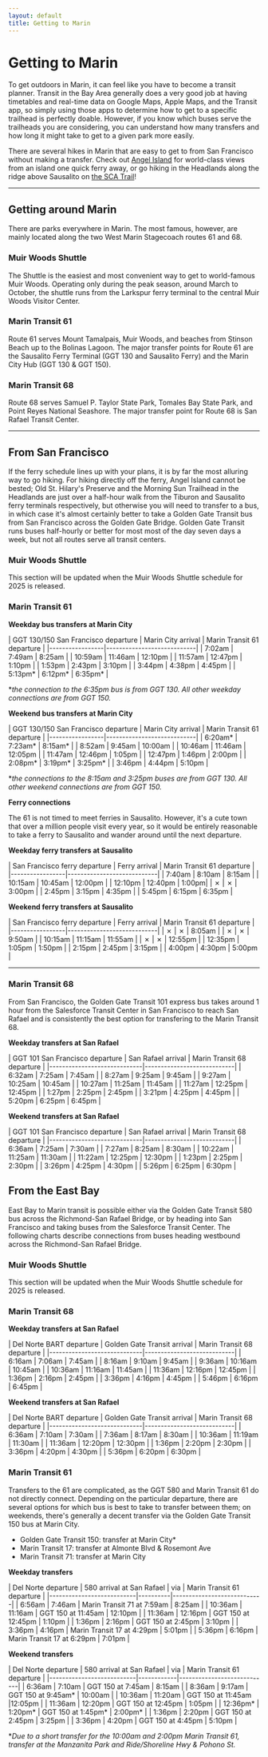 ```yaml
---
layout: default
title: Getting to Marin
---
```


# Getting to Marin


To get outdoors in Marin, it can feel like you have to become a transit planner. Transit in the Bay Area generally does a very good job at having timetables and real-time data on Google Maps, Apple Maps, and the Transit app, so simply using those apps to determine how to get to a specific trailhead is perfectly doable. However, if you know which buses serve the trailheads you are considering, you can understand how many transfers and how long it might take to get to a given park more easily.

<p class="message">
    There are several hikes in Marin that are easy to get to from San Francisco without making a transfer. Check out <a href="/hikes/angel-island">Angel Island</a> for world-class views from an island one quick ferry away, or go hiking in the Headlands along the ridge above Sausalito on <a href="/hikes/headlands-marin-city">the SCA Trail</a>!
</p>

---

## Getting around Marin

There are parks everywhere in Marin. The most famous, however, are mainly located along the two West Marin Stagecoach routes 61 and 68.

### Muir Woods Shuttle

The Shuttle is the easiest and most convenient way to get to world-famous Muir Woods. Operating only during the peak season, around March to October, the shuttle runs from the Larkspur ferry terminal to the central Muir Woods Visitor Center. 

### Marin Transit 61

Route 61 serves Mount Tamalpais, Muir Woods, and beaches from Stinson Beach up to the Bolinas Lagoon. The major transfer points for Route 61 are the Sausalito Ferry Terminal (GGT 130 and Sausalito Ferry) and the Marin City Hub (GGT 130 & GGT 150).

### Marin Transit 68

Route 68 serves Samuel P. Taylor State Park, Tomales Bay State Park, and Point Reyes National Seashore. The major transfer point for Route 68 is San Rafael Transit Center.

---

## From San Francisco

If the ferry schedule lines up with your plans, it is by far the most alluring way to go hiking. For hiking directly off the ferry, Angel Island cannot be bested; Old St. Hilary's Preserve and the Morning Sun Trailhead in the Headlands are just over a half-hour walk from the Tiburon and Sausalito ferry terminals respectively, but otherwise you will need to transfer to a bus, in which case it's almost certainly better to take a Golden Gate Transit bus from San Francisco across the Golden Gate Bridge. Golden Gate Transit runs buses half-hourly or better for most most of the day seven days a week, but not all routes serve all transit centers.

### Muir Woods Shuttle

This section will be updated when the Muir Woods Shuttle schedule for 2025 is released.

### Marin Transit 61

**Weekday bus transfers at Marin City**

| GGT 130/150 San Francisco departure | Marin City arrival | Marin Transit 61 departure |
|-----------------|----------------------------|
| 7:02am | 7:49am | 8:25am |
| 10:59am | 11:46am | 12:10pm |
| 11:57am | 12:47pm | 1:10pm |
| 1:53pm | 2:43pm | 3:10pm |
| 3:44pm | 4:38pm | 4:45pm |
| 5:13pm* | 6:12pm* | 6:35pm* |

\**the connection to the 6:35pm bus is from GGT 130. All other weekday connections are from GGT 150.*

**Weekend bus transfers at Marin City**

| GGT 130/150 San Francisco departure | Marin City arrival | Marin Transit 61 departure |
|-----------------|----------------------------|
| 6:20am* | 7:23am* | 8:15am* |
| 8:52am | 9:45am | 10:00am |
| 10:46am | 11:46am | 12:05pm |
| 11:47am | 12:46pm | 1:05pm |
| 12:47pm | 1:46pm | 2:00pm |
| 2:08pm* | 3:19pm* | 3:25pm* |
| 3:46pm | 4:44pm | 5:10pm |

\**the connections to the 8:15am and 3:25pm buses are from GGT 130. All other weekend connections are from GGT 150.*

**Ferry connections**

The 61 is not timed to meet ferries in Sausalito. However, it's a cute town that over a million people visit every year, so it would be entirely reasonable to take a ferry to Sausalito and wander around until the next departure.

**Weekday ferry transfers at Sausalito**

| San Francisco ferry departure | Ferry arrival | Marin Transit 61 departure |
|-----------------|----------------------------|
| 7:40am | 8:10am | 8:15am |
| 10:15am | 10:45am | 12:00pm |
| 12:10pm | 12:40pm | 1:00pm|
| ✗ | ✗ | 3:00pm |
| 2:45pm | 3:15pm | 4:35pm |
| 5:45pm | 6:15pm | 6:35pm |

**Weekend ferry transfers at Sausalito**

| San Francisco ferry departure | Ferry arrival | Marin Transit 61 departure |
|-----------------|----------------------------|
| ✗ | ✗ | 8:05am |
| ✗ | ✗ | 9:50am |
| 10:15am | 11:15am | 11:55am |
| ✗ | ✗ | 12:55pm |
| 12:35pm | 1:05pm | 1:50pm |
| 2:15pm | 2:45pm | 3:15pm |
| 4:00pm | 4:30pm | 5:00pm |

---

### Marin Transit 68

From San Francisco, the Golden Gate Transit 101 express bus takes around 1 hour from the Salesforce Transit Center in San Francisco to reach San Rafael and is consistently the best option for transfering to the Marin Transit 68.

**Weekday transfers at San Rafael**

| GGT 101 San Francisco departure | San Rafael arrival | Marin Transit 68 departure |
|-----------------------------|----------------------------|
| 6:32am | 7:25am | 7:45am |
| 8:27am | 9:25am | 9:45am |
| 9:27am | 10:25am | 10:45am |
| 10:27am | 11:25am | 11:45am |
| 11:27am | 12:25pm | 12:45pm |
| 1:27pm | 2:25pm | 2:45pm |
| 3:21pm | 4:25pm | 4:45pm |
| 5:20pm | 6:25pm | 6:45pm |

**Weekend transfers at San Rafael**

| GGT 101 San Francisco departure | San Rafael arrival | Marin Transit 68 departure |
|-----------------------------|----------------------------|
| 6:36am | 7:25am | 7:30am |
| 7:27am | 8:25am | 8:30am |
| 10:22am | 11:25am | 11:30am |
| 11:22am | 12:25pm | 12:30pm |
| 1:23pm | 2:25pm | 2:30pm |
| 3:26pm | 4:25pm | 4:30pm |
| 5:26pm | 6:25pm | 6:30pm |

## From the East Bay

East Bay to Marin transit is possible either via the Golden Gate Transit 580 bus across the Richmond-San Rafael Bridge, or by heading into San Francisco and taking buses from the Salesforce Transit Center. The following charts describe connections from buses heading westbound across the Richmond-San Rafael Bridge.

### Muir Woods Shuttle

This section will be updated when the Muir Woods Shuttle schedule for 2025 is released.

### Marin Transit 68

**Weekday transfers at San Rafael**

| Del Norte BART departure | Golden Gate Transit arrival | Marin Transit 68 departure |
|-----------------------------|----------------------------|
| 6:16am | 7:06am | 7:45am |
| 8:16am | 9:10am | 9:45am |
| 9:36am | 10:16am | 10:45am |
| 10:36am | 11:16am | 11:45am |
| 11:36am | 12:16pm | 12:45pm |
| 1:36pm | 2:16pm | 2:45pm |
| 3:36pm | 4:16pm | 4:45pm |
| 5:46pm | 6:16pm | 6:45pm |

**Weekend transfers at San Rafael**

| Del Norte BART departure | Golden Gate Transit arrival | Marin Transit 68 departure |
|-----------------------------|----------------------------|
| 6:36am | 7:10am | 7:30am |
| 7:36am | 8:17am | 8:30am |
| 10:36am | 11:19am | 11:30am |
| 11:36am | 12:20pm | 12:30pm |
| 1:36pm | 2:20pm | 2:30pm |
| 3:36pm | 4:20pm | 4:30pm |
| 5:36pm | 6:20pm | 6:30pm |


### Marin Transit 61

Transfers to the 61 are complicated, as the GGT 580 and Marin Transit 61 do not directly connect. Depending on the particular departure, there are several options for which bus is best to take to transfer between them; on weekends, there's generally a decent transfer via the Golden Gate Transit 150 bus at Marin City.

* Golden Gate Transit 150: transfer at Marin City\*
* Marin Transit 17: transfer at Almonte Blvd & Rosemont Ave
* Marin Transit 71: transfer at Marin City

**Weekday transfers**

| Del Norte departure | 580 arrival at San Rafael | via | Marin Transit 61 departure |
|---------------------------|----------|----------------------------|
| 6:56am | 7:46am | Marin Transit 71 at 7:59am | 8:25am |
| 10:36am | 11:16am | GGT 150 at 11:45am | 12:10pm |
| 11:36am | 12:16pm | GGT 150 at 12:45pm | 1:10pm |
| 1:36pm | 2:16pm | GGT 150 at 2:45pm | 3:10pm |
| 3:36pm | 4:16pm | Marin Transit 17 at 4:29pm | 5:01pm |
| 5:36pm | 6:16pm | Marin Transit 17 at 6:29pm | 7:01pm |

**Weekend transfers**

| Del Norte departure | 580 arrival at San Rafael | via | Marin Transit 61 departure |
|---------------------------|------------|----------------------------|
| 6:36am | 7:10am | GGT 150 at 7:45am | 8:15am |
| 8:36am | 9:17am | GGT 150 at 9:45am* | 10:00am |
| 10:36am | 11:20am | GGT 150 at 11:45am |12:05pm |
| 11:36am | 12:20pm | GGT 150 at 12:45pm | 1:05pm |
| 12:36pm* | 1:20pm* | GGT 150 at 1:45pm* | 2:00pm* |
| 1:36pm | 2:20pm | GGT 150 at 2:45pm | 3:25pm |
| 3:36pm | 4:20pm | GGT 150 at 4:45pm | 5:10pm |

\**Due to a short transfer for the 10:00am and 2:00pm Marin Transit 61, transfer at the Manzanita Park and Ride/Shoreline Hwy & Pohono St.*
